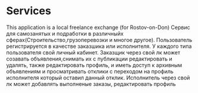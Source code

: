 # Services
This application is a local freelance exchange (for Rostov-on-Don)
Сервис для самозанятых и подработки в различныйх сферах(Строительство,грузоперевозки и многое другое).
Пользователь регистрируется в качестве заказшика или исполнителя.
У каждого типа пользователя свой личный кабинет.
Заказщик через свой лк может созавать объявления,снимать их с публикации редактировать и удалять,
также редактировать профиль, и иметь доступ к архивным объявлениям и просматривать отклики c переходом на профиль исполнителя который оставил данный отклик.
Исполнитель через свой лк может добавлять выполненые заказы, редактировать профиль
